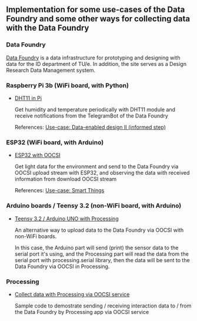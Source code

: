 ## Implementation for some use-cases of the Data Foundry and some other ways for collecting data with the Data Foundry


### Data Foundry

[Data Foundry](https://data.id.tue.nl) is a data infrastructure for prototyping and designing with data for the ID department of TU/e. In addition, the site serves as a Design Research Data Management system.



### Raspberry Pi 3b (WiFi board, with Python)

* [DHT11 in Pi](examples/DHT11_in_Pi/)

	Get humidity and temperature periodically with DHT11 module and receive notifications from the TelegramBot of the Data Foundry

	References: [Use-case: Data-enabled design II (informed step)](https://data.id.tue.nl/documentation/usecase-ded-2)


### ESP32 (WiFi board, with Arduino)

* [ESP32 with OOCSI](examples/ESP32_with_OOCSI)

	Get light data for the environment and send to the Data Foundry via OOCSI upload stream with ESP32, and observing the data with received information from download OOCSI stream
	
	References: [Use-case: Smart Things](https://data.id.tue.nl/documentation/usecase-smart-things)


### Arduino boards / Teensy 3.2 (non-WiFi board, with Arduino)

* [Teensy 3.2 / Arduino UNO with Processing](examples/Teensy_ArduinoUNO_with_Processing)

	An alternative way to upload data to the Data Foundry via OOCSI with non-WiFi boards.
	
	In this case, the Arduino part will send (print) the sensor data to the serial port it's using, and the Processing part will read the data from the serial port with processing.serial library, then the data will be sent to the Data Foundry via OOCSI in Processing.
	

### Processing 

* [Collect data with Processing via OOCSI service](examples/Processing_with_OOCSI)

	Sample code to demostrate sending / receiving interaction data to / from the Data Foundry by Processing app via OOCSI service

